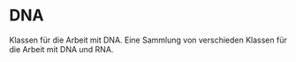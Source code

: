 # DNA
Klassen für die Arbeit mit DNA.
Eine Sammlung von verschieden Klassen für die Arbeit mit DNA und RNA.
